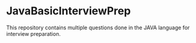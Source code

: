 # JavaBasicInterviewPrep
This repository contains multiple questions done in the JAVA language for interview preparation.

